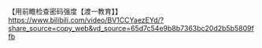 【用前瞻检查密码强度【渡一教育】】 https://www.bilibili.com/video/BV1CCYaezEYd/?share_source=copy_web&vd_source=65d7c54e9b8b7363bc20d2b5b5809ffb